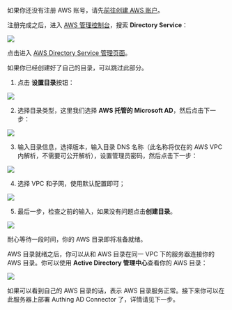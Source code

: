<IntegrationDetailCard title="进入 AWS Directory Service 管理页面">

如果你还没有注册 AWS 账号，请先[前往创建 AWS 账户](https://signin.amazonaws.cn/signup?request_type=register)。

注册完成之后，进入 [AWS 管理控制台](https://console.amazonaws.cn/console/home)，搜索 **Directory Service**：

![](https://cdn.authing.cn/img/20210319154320.png)

点击进入 [AWS Directory Service 管理页面](https://console.amazonaws.cn/directoryservicev2/home)。

</IntegrationDetailCard>

<IntegrationDetailCard title="创建一个目录">

如果你已经创建好了自己的目录，可以跳过此部分。

1. 点击 **设置目录**按钮：

![](https://cdn.authing.cn/img/20210319154631.png)

2. 选择目录类型，这里我们选择 **AWS 托管的 Microsoft AD**，然后点击下一步：

![](https://cdn.authing.cn/img/20210319154839.png)

3. 输入目录信息，选择版本，输入目录 DNS 名称（此名称将仅在的 AWS VPC 内解析，不需要可公开解析），设置管理员密码，然后点击下一步：

![](https://cdn.authing.cn/img/20210319155244.png)

4. 选择 VPC 和子网，使用默认配置即可；

![](https://cdn.authing.cn/img/20210319155312.png)

5. 最后一步，检查之前的输入，如果没有问题点击**创建目录**。

![](https://cdn.authing.cn/img/20210319155359.png)

耐心等待一段时间，你的 AWS 目录即将准备就绪。

</IntegrationDetailCard>

<IntegrationDetailCard title="确认 AWS 目录服务可用">

AWS 目录就绪之后，你可以从和 AWS 目录在同一 VPC 下的服务器连接你的 AWS 目录。你可以使用 **Active Directory 管理中心**查看你的 AWS 目录：

![](https://cdn.authing.cn/img/20210319170427.png)

如果可以看到自己的 AWS 目录的话，表示 AWS 目录服务正常。接下来你可以在此服务器上部署 Authing AD Connector 了，详情请见下一步。

</IntegrationDetailCard>
